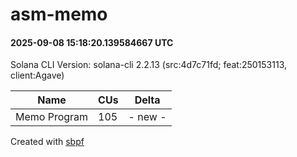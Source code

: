 # asm-memo

#### 2025-09-08 15:18:20.139584667 UTC

Solana CLI Version: solana-cli 2.2.13 (src:4d7c71fd; feat:250153113, client:Agave)

| Name         | CUs | Delta   |
| ------------ | --- | ------- |
| Memo Program | 105 | - new - |

Created with [sbpf](https://github.com/blueshift-gg/sbpf)
